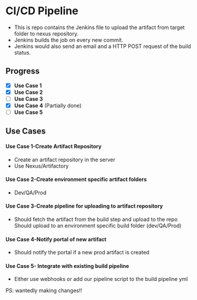 # CI/CD Pipeline

* This is repo contains the Jenkins file to upload the artifact from target folder to nexus repository.
* Jenkins builds the job on every new commit.
* Jenkins would also send an email and a HTTP POST request of the build status.


## Progress
- [X] **Use Case 1**
- [X] **Use Case 2**
- [ ] **Use Case 3**
- [X] **Use Case 4** (Partially done)
- [ ] **Use Case 5**

## Use Cases

#### Use Case 1-Create Artifact Repository

- Create an artifact repository in the server
- Use Nexus/Artifactory

#### Use Case 2-Create environment specific artifact folders

- Dev/QA/Prod

#### Use Case 3-Create pipeline for uploading to artifact repository

- Should fetch the artifact from the build step and upload to the repo Should upload to an environment specific build folder (dev/QA/Prod)

#### Use Case 4-Notify portal of new artifact

- Should notify the portal if a new prod artifact is created

#### Use Case 5- Integrate with existing build pipeline

- Either use webhooks or add our pipeline script to the build pipeline yml


PS: wantedly making changes!!